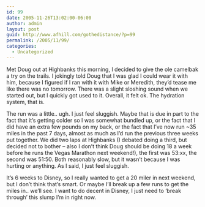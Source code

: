 ```yaml
---
id: 99
date: 2005-11-26T13:02:00-06:00
author: admin
layout: post
guid: http://www.afhill.com/gothedistance/?p=99
permalink: /2005/11/99/
categories:
  - Uncategorized
---
```

Met Doug out at Highbanks this morning, I decided to give the ole camelbak a try on the trails. I jokingly told Doug that I was glad I could wear it with him, because I figured if I ran with it with Mike or Meredith, they&#8217;d tease me like there was no tomorrow. There was a slight sloshing sound when we started out, but I quickly got used to it. Overall, it felt ok. The hydration system, that is.

The run was a little.. ugh. I just feel sluggish. Maybe that is due in part to the fact that it&#8217;s getting colder so I was somewhat bundled up, or the fact that I did have an extra few pounds on my back, or the fact that I&#8217;ve now run ~35 miles in the past 7 days, almost as much as I&#8217;d run the previous three weeks put together. We did two laps at Highbanks (I debated doing a third, but decided not to bother &#8211; also I don&#8217;t think Doug should be doing 18 a week before he runs the Vegas Marathon next weekend!), the first was 53:xx, the second was 51:50. Both reasonably slow, but it wasn&#8217;t because I was hurting or anything. As I said, I just feel sluggish. 

It&#8217;s 6 weeks to Disney, so I really wanted to get a 20 miler in next weekend, but I don&#8217;t think that&#8217;s smart. Or maybe I&#8217;ll break up a few runs to get the miles in.. we&#8217;ll see. I want to do decent in Disney, I just need to &#8216;break through&#8217; this slump I&#8217;m in right now.